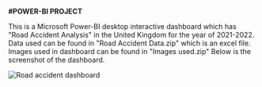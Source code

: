 **#POWER-BI PROJECT**

This is a Microsoft Power-BI desktop interactive dashboard which has "Road Accident Analysis" in the United Kingdom for the year of 2021-2022. Data used can be found in "Road Accident Data.zip" which is an excel file. Images used in dashboard can be found in "Images used.zip" Below is the screenshot of the dashboard.

![Road accident dashboard](https://github.com/dikshashub/Road-Accident-Power-BI-Report/assets/132251087/4e647f6e-f7aa-4f77-a787-2c70637669e2)


